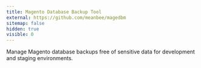 ```yaml
---
title: Magento Database Backup Tool
external: https://github.com/meanbee/magedbm
sitemap: false
hidden: true
visible: 0
---
```

Manage Magento database backups free of sensitive data for development and staging environments.
